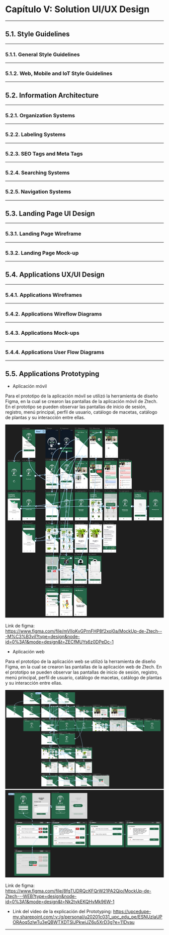 # Capítulo V: Solution UI/UX Design
---
## 5.1. Style Guidelines
---
### 5.1.1. General Style Guidelines
---
### 5.1.2. Web, Mobile and IoT Style Guidelines
---
## 5.2. Information Architecture
---
### 5.2.1. Organization Systems
---
### 5.2.2. Labeling Systems
---
### 5.2.3. SEO Tags and Meta Tags
---
### 5.2.4. Searching Systems
---
### 5.2.5. Navigation Systems
---
## 5.3. Landing Page UI Design
---
### 5.3.1. Landing Page Wireframe
---
### 5.3.2. Landing Page Mock-up
---
## 5.4. Applications UX/UI Design
---
### 5.4.1. Applications Wireframes
---
### 5.4.2. Applications Wireflow Diagrams
---
### 5.4.3. Applications Mock-ups
---
### 5.4.4. Applications User Flow Diagrams
---
## 5.5. Applications Prototyping

- Aplicación móvil

Para el prototipo de la aplicación móvil se utilizó la herramienta de diseño Figma, en la cual se crearon las pantallas de la aplicación móvil de Ztech. En el prototipo se pueden observar las pantallas de inicio de sesión, registro, menú principal, perfil de usuario, catálogo de macetas, catálogo de plantas y su interacción entre ellas.

![Image Description](assets/5.5.Prototype/Prototypemovil.jpg)

Link de figma: https://www.figma.com/file/mVlIoKvGPrnFHP8f2xol0a/MockUp-de-Ztech---M%C3%B3vil?type=design&node-id=0%3A1&mode=design&t=ZECfMUYs6z0DPeDc-1 


- Aplicación web

Para el prototipo de la aplicación web se utilizó la herramienta de diseño Figma, en la cual se crearon las pantallas de la aplicación web de Ztech. En el prototipo se pueden observar las pantallas de inicio de sesión, registro, menú principal, perfil de usuario, catálogo de macetas, catálogo de plantas y su interacción entre ellas.

![Image Description](assets/5.5.Prototype/Prototypeweb1.jpg)
![Image Description](assets/5.5.Prototype/Prototypeweb2.jpg)

Link de figma: https://www.figma.com/file/8fgTUDRQcKFQrW21PA2Qio/MockUp-de-Ztech---WEB?type=design&node-id=0%3A1&mode=design&t=Nk2tykEKQHvMk96W-1


- Link del video de la explicación del Prototyping: https://upcedupe-my.sharepoint.com/:v:/g/personal/u20201c031_upc_edu_pe/ESNUzIaUPORAoq5zlwTu3eQBWTXDTSIJPkwiJZ6u5XrD3g?e=11Dvau 

---